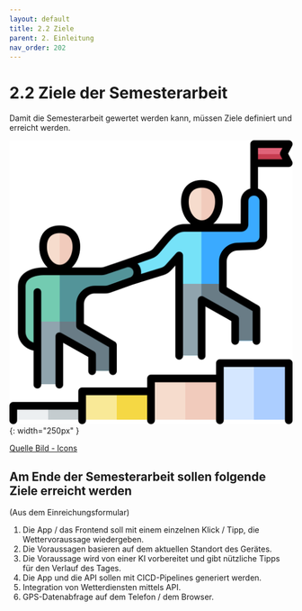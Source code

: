 ```yaml
---
layout: default
title: 2.2 Ziele
parent: 2. Einleitung
nav_order: 202
---
```


# 2.2 Ziele der Semesterarbeit

Damit die Semesterarbeit gewertet werden kann, müssen Ziele definiert und erreicht werden.

![Goal](../ressources/icons/leadership.png){: width="250px" }

[Quelle Bild - Icons](../anhang/600-quellen.html#64-icons)

## Am Ende der Semesterarbeit sollen folgende Ziele erreicht werden

(Aus dem Einreichungsformular)

1. Die App / das Frontend soll mit einem einzelnen Klick / Tipp, die Wettervoraussage wiedergeben.
2. Die Voraussagen basieren auf dem aktuellen Standort des Gerätes.
3. Die Voraussage wird von einer KI vorbereitet und gibt nützliche Tipps für den Verlauf des Tages.
4. Die App und die API sollen mit CICD-Pipelines generiert werden.
5. Integration von Wetterdiensten mittels API.
6. GPS-Datenabfrage auf dem Telefon / dem Browser.
